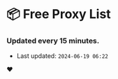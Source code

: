 # :package: Free Proxy List
### Updated every 15 minutes.

- Last updated: `2024-06-19 06:22`

:heart:
